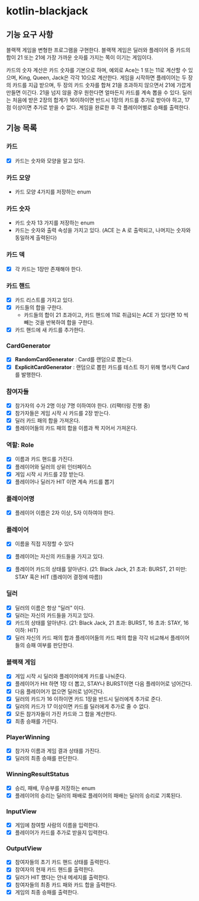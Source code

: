 # kotlin-blackjack

## 기능 요구 사항

블랙잭 게임을 변형한 프로그램을 구현한다. 블랙잭 게임은 딜러와 플레이어 중 카드의 합이 21 또는 21에 가장 가까운 숫자를 가지는 쪽이 이기는 게임이다.

카드의 숫자 계산은 카드 숫자를 기본으로 하며, 예외로 Ace는 1 또는 11로 계산할 수 있으며, King, Queen, Jack은 각각 10으로 계산한다.
게임을 시작하면 플레이어는 두 장의 카드를 지급 받으며, 두 장의 카드 숫자를 합쳐 21을 초과하지 않으면서 21에 가깝게 만들면 이긴다. 21을 넘지 않을 경우 원한다면 얼마든지 카드를 계속 뽑을 수 있다.
딜러는 처음에 받은 2장의 합계가 16이하이면 반드시 1장의 카드를 추가로 받아야 하고, 17점 이상이면 추가로 받을 수 없다.
게임을 완료한 후 각 플레이어별로 승패를 출력한다.

## 기능 목록

### 카드

- [X] 카드는 숫자와 모양을 알고 있다.

### 카드 모양
- 카드 모양 4가지를 저장하는 enum

### 카드 숫자
- 카드 숫자 13 가지를 저장하는 enum
- 카드는 숫자와 출력 속성을 가지고 있다. (ACE 는 A 로 출력되고, 나머지는 숫자와 동일하게 출력된다)

### 카드 덱

- [X] 각 카드는 1장만 존재해야 한다.

### 카드 핸드

- [X] 카드 리스트를 가지고 있다.
- [X] 카드들의 합을 구한다. 
  - 카드들의 합이 21 초과이고, 카드 핸드에 11로 취급되는 ACE 가 있다면 10 씩 빼는 것을 반복하여 합을 구한다.
- [X] 카드 핸드에 새 카드를 추가한다.

### CardGenerator
- [X] **RandomCardGenerator** : Card를 랜덤으로 뽑는다.
- [X] **ExplicitCardGenerator** : 랜덤으로 뽑힌 카드를 테스트 하기 위해 명시적 Card를 발행한다.

### 참여자들

- [X] 참가자의 수가 2명 이상 7명 이하여야 한다. (리팩터링 진행 중)
- [X] 참가자들은 게임 시작 시 카드를 2장 받는다.
- [X] 딜러 카드 패의 합을 가져온다.
- [X] 플레이어들의 카드 패의 합을 이름과 짝 지어서 가져온다. 

### 역할: Role

- [X] 이름과 카드 핸드를 가진다.
- [X] 플레이어와 딜러의 상위 인터페이스
- [X] 게임 시작 시 카드를 2장 받는다.
- [X] 플레이어나 딜러가 HIT 이면 계속 카드를 뽑기

### 플레이어명
- [X] 플레이어 이름은 2자 이상, 5자 이하여야 한다.

### 플레이어

- [X] 이름을 직접 지정할 수 있다
- [X] 플레이어는 자신의 카드들을 가지고 있다.
- [X] 플레이어 카드의 상태를 알아낸다. (21: Black Jack, 21 초과: BURST, 21 미만: STAY 혹은 HIT (플레이어 결정에 따름))


### 딜러

- [X] 딜러의 이름은 항상 "딜러" 이다.
- [X] 딜러는 자신의 카드들을 가지고 있다.
- [X] 카드의 상태를 알아낸다. (21: Black Jack, 21 초과: BURST, 16 초과: STAY, 16 이하: HIT)
- [X] 딜러 자신의 카드 패의 합과 플레이어들의 카드 패의 합을 각각 비교해서 플레이어들의 승패 여부를 판단한다.

### 블랙잭 게임

- [X] 게임 시작 시 딜러와 플레이어에게 카드를 나눠준다.
- [X] 플레이어가 Hit 하면 1장 더 뽑고, STAY나 BURST이면 다음 플레이어로 넘어간다.
- [X] 다음 플레이어가 없으면 딜러로 넘어간다.
- [X] 딜러의 카드가 16 이하이면 카드 1장을 반드시 딜러에게 추가로 준다.
- [X] 딜러의 카드가 17 이상이면 카드를 딜러에게 추가로 줄 수 없다.
- [X] 모든 참가자들이 가진 카드와 그 합을 계산한다.
- [X] 최종 승패를 가린다.

### PlayerWinning
- [X] 참가자 이름과 게임 결과 상태를 가진다.
- [X] 딜러의 최종 승패를 판단한다.

### WinningResultStatus
- [X] 승리, 패배, 무승부를 저장하는 enum
- [X] 플레이어의 승리는 딜러의 패배로 플레이어의 패배는 딜러의 승리로 기록된다.

###  InputView
- [X] 게임에 참여할 사람의 이름을 입력한다.
- [X] 플레이어가 카드를 추가로 받을지 입력한다.

### OutputView

- [X] 참여자들의 초기 카드 핸드 상태를 출력한다.
- [X] 참여자의 현재 카드 핸드를 출력한다.
- [X] 딜러가 HIT 헀다는 안내 메세지를 출력한다.
- [X] 참여자들의 최종 카드 패와 카드 합을 출력한다.
- [X] 게임의 최종 승패를 출력한다.
